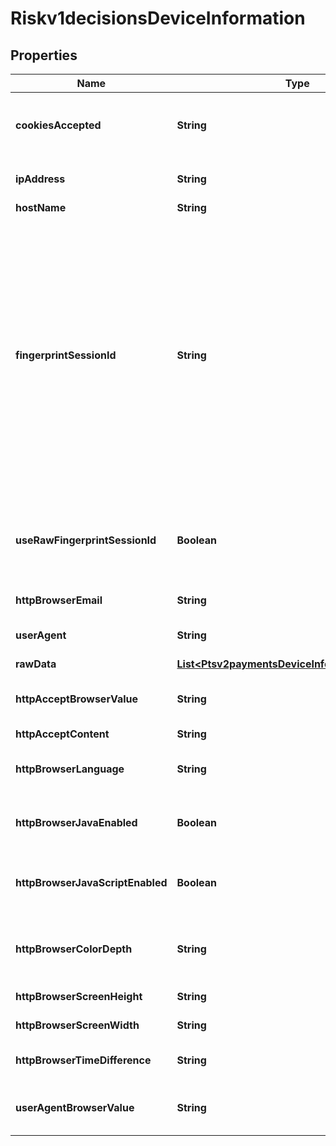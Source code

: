 
# Riskv1decisionsDeviceInformation

## Properties
Name | Type | Description | Notes
------------ | ------------- | ------------- | -------------
**cookiesAccepted** | **String** | Whether the customer’s browser accepts cookies. This field can contain one of the following values: - &#x60;yes&#x60;: The customer’s browser accepts cookies. - &#x60;no&#x60;: The customer’s browser does not accept cookies.  |  [optional]
**ipAddress** | **String** | IP address of the customer.  #### Used by **Authorization, Capture, and Credit** Optional field.  |  [optional]
**hostName** | **String** | DNS resolved hostname from &#x60;ipAddress&#x60;. |  [optional]
**fingerprintSessionId** | **String** | Field that contains the session ID that you send to Decision Manager to obtain the device fingerprint information. The string can contain uppercase and lowercase letters, digits, hyphen (-), and underscore (_). However, do not use the same uppercase and lowercase letters to indicate different session IDs.  The session ID must be unique for each merchant ID. You can use any string that you are already generating, such as an order number or web session ID.  The session ID must be unique for each page load, regardless of an individual’s web session ID. If a user navigates to a profiled page and is assigned a web session, navigates away from the profiled page, then navigates back to the profiled page, the generated session ID should be different and unique. You may use a web session ID, but it is preferable to use an application GUID (Globally Unique Identifier). This measure ensures that a unique ID is generated every time the page is loaded, even if it is the same user reloading the page.  |  [optional]
**useRawFingerprintSessionId** | **Boolean** | Boolean that indicates whether request contains the device fingerprint information. Values: - &#x60;true&#x60;: Use raw fingerprintSessionId when looking up device details. - &#x60;false&#x60; (default): Use merchant id + fingerprintSessionId as the session id for Device detail collection.  |  [optional]
**httpBrowserEmail** | **String** | Email address set in the customer’s browser, which may differ from customer email.  |  [optional]
**userAgent** | **String** | Customer’s browser as identified from the HTTP header data. For example, &#x60;Mozilla&#x60; is the value that identifies the Netscape browser.  |  [optional]
**rawData** | [**List&lt;Ptsv2paymentsDeviceInformationRawData&gt;**](Ptsv2paymentsDeviceInformationRawData.md) |  |  [optional]
**httpAcceptBrowserValue** | **String** | Value of the Accept header sent by the customer’s web browser. **Note** If the customer’s browser provides a value, you must include it in your request.  |  [optional]
**httpAcceptContent** | **String** | The exact content of the HTTP accept header.  |  [optional]
**httpBrowserLanguage** | **String** | Value represents the browser language as defined in IETF BCP47. Example:en-US, refer  https://en.wikipedia.org/wiki/IETF_language_tag for more details.  |  [optional]
**httpBrowserJavaEnabled** | **Boolean** | A Boolean value that represents the ability of the cardholder browser to execute Java. Value is returned from the navigator.javaEnabled property. Possible Values:True/False  |  [optional]
**httpBrowserJavaScriptEnabled** | **Boolean** | A Boolean value that represents the ability of the cardholder browser to execute JavaScript. Possible Values:True/False. **Note**: Merchants should be able to know the values from fingerprint details of cardholder&#39;s browser.  |  [optional]
**httpBrowserColorDepth** | **String** | Value represents the bit depth of the color palette for displaying images, in bits per pixel. Example : 24, refer https://en.wikipedia.org/wiki/Color_depth for more details  |  [optional]
**httpBrowserScreenHeight** | **String** | Total height of the Cardholder&#39;s scree in pixels, example: 864.  |  [optional]
**httpBrowserScreenWidth** | **String** | Total width of the cardholder&#39;s screen in pixels. Example: 1536.  |  [optional]
**httpBrowserTimeDifference** | **String** | Time difference between UTC time and the cardholder browser local time, in minutes, Example:300  |  [optional]
**userAgentBrowserValue** | **String** | Value of the User-Agent header sent by the customer’s web browser. Note If the customer’s browser provides a value, you must include it in your request.  |  [optional]



